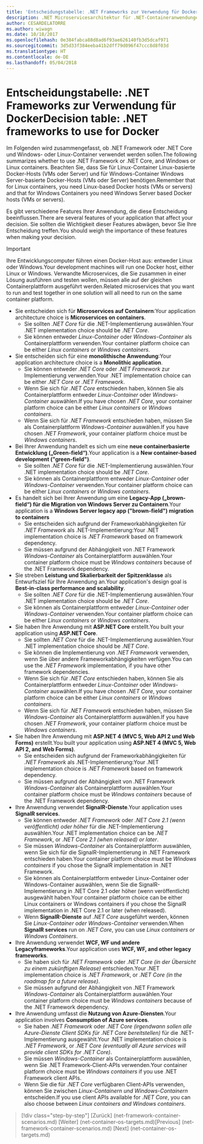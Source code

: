 ```yaml
---
title: 'Entscheidungstabelle: .NET Frameworks zur Verwendung für Docker'
description: .NET Microservicesarchitektur für .NET-Containeranwendungen | Entscheidungstabelle, .NET Frameworks zur Verwendung für Docker
author: CESARDELATORRE
ms.author: wiwagn
ms.date: 10/18/2017
ms.openlocfilehash: 0e384fabca88d8ad6f93ae626140fb3d5dcaf971
ms.sourcegitcommit: 3d5d33f384eeba41b2dff79d096f47ccc8d8f03d
ms.translationtype: HT
ms.contentlocale: de-DE
ms.lasthandoff: 05/04/2018
---
```

# <a name="decision-table-net-frameworks-to-use-for-docker"></a><span data-ttu-id="64b9c-104">Entscheidungstabelle: .NET Frameworks zur Verwendung für Docker</span><span class="sxs-lookup"><span data-stu-id="64b9c-104">Decision table: .NET frameworks to use for Docker</span></span>

<span data-ttu-id="64b9c-105">Im Folgenden wird zusammengefasst, ob .NET Framework oder .NET Core und Windows- oder Linux-Container verwendet werden sollen.</span><span class="sxs-lookup"><span data-stu-id="64b9c-105">The following summarizes whether to use .NET Framework or .NET Core, and Windows or Linux containers.</span></span> <span data-ttu-id="64b9c-106">Beachten Sie, dass Sie für Linux-Container Linux-basierte Docker-Hosts (VMs oder Server) und für Windows-Container Windows Server-basierte Docker-Hosts (VMs oder Server) benötigen.</span><span class="sxs-lookup"><span data-stu-id="64b9c-106">Remember that for Linux containers, you need Linux-based Docker hosts (VMs or servers) and that for Windows Containers you need Windows Server based Docker hosts (VMs or servers).</span></span>

<span data-ttu-id="64b9c-107">Es gibt verschiedene Features Ihrer Anwendung, die diese Entscheidung beeinflussen.</span><span class="sxs-lookup"><span data-stu-id="64b9c-107">There are several features of your application that affect your decision.</span></span> <span data-ttu-id="64b9c-108">Sie sollten die Wichtigkeit dieser Features abwägen, bevor Sie Ihre Entscheidung treffen.</span><span class="sxs-lookup"><span data-stu-id="64b9c-108">You should weigh the importance of these features when making your decision.</span></span>

> [!IMPORTANT]
> <span data-ttu-id="64b9c-109">Ihre Entwicklungscomputer führen einen Docker-Host aus: entweder Linux oder Windows.</span><span class="sxs-lookup"><span data-stu-id="64b9c-109">Your development machines will run one Docker host, either Linux or Windows.</span></span> <span data-ttu-id="64b9c-110">Verwandte Microservices, die Sie zusammen in einer Lösung ausführen und testen wollen, müssen alle auf der gleichen Containerplattform ausgeführt werden.</span><span class="sxs-lookup"><span data-stu-id="64b9c-110">Related microservices that you want to run and test together in one solution will all need to run on the same container platform.</span></span>

* <span data-ttu-id="64b9c-111">Sie entscheiden sich für **Microservices auf Containern**:</span><span class="sxs-lookup"><span data-stu-id="64b9c-111">Your application architecture choice is **Microservices on containers**.</span></span>
    - <span data-ttu-id="64b9c-112">Sie sollten *.NET Core* für die .NET-Implementierung auswählen.</span><span class="sxs-lookup"><span data-stu-id="64b9c-112">Your .NET implementation choice should be *.NET Core*.</span></span>
    - <span data-ttu-id="64b9c-113">Sie können entweder *Linux-Container* oder *Windows-Container* als Containerplattform verwenden.</span><span class="sxs-lookup"><span data-stu-id="64b9c-113">Your container platform choice can be either *Linux containers* or *Windows containers*.</span></span>
* <span data-ttu-id="64b9c-114">Sie entscheiden sich für eine **monolithische Anwendung**:</span><span class="sxs-lookup"><span data-stu-id="64b9c-114">Your application architecture choice is a **Monolithic application**.</span></span>
    - <span data-ttu-id="64b9c-115">Sie können entweder *.NET Core* oder *.NET Framework* zur Implementierung verwenden.</span><span class="sxs-lookup"><span data-stu-id="64b9c-115">Your .NET implementation choice can be either *.NET Core* or *.NET Framework*.</span></span>
    - <span data-ttu-id="64b9c-116">Wenn Sie sich für *.NET Core* entschieden haben, können Sie als Containerplattform entweder *Linux-Container* oder *Windows-Container* auswählen.</span><span class="sxs-lookup"><span data-stu-id="64b9c-116">If you have chosen *.NET Core*, your container platform choice can be either *Linux containers* or *Windows containers*.</span></span>
    - <span data-ttu-id="64b9c-117">Wenn Sie sich für *.NET Framework* entschieden haben, müssen Sie als Containerplattform *Windows-Container* auswählen.</span><span class="sxs-lookup"><span data-stu-id="64b9c-117">If you have chosen *.NET Framework*, your container platform choice must be *Windows containers*.</span></span>
* <span data-ttu-id="64b9c-118">Bei Ihrer Anwendung handelt es sich um eine **neue containerbasierte Entwicklung („Green-field“)**.</span><span class="sxs-lookup"><span data-stu-id="64b9c-118">Your application is a  **New container-based development ("green-field")**.</span></span>
    - <span data-ttu-id="64b9c-119">Sie sollten *.NET Core* für die .NET-Implementierung auswählen.</span><span class="sxs-lookup"><span data-stu-id="64b9c-119">Your .NET implementation choice should be *.NET Core*.</span></span>
    - <span data-ttu-id="64b9c-120">Sie können als Containerplattform entweder *Linux-Container* oder *Windows-Container* verwenden.</span><span class="sxs-lookup"><span data-stu-id="64b9c-120">Your container platform choice can be either *Linux containers* or *Windows containers*.</span></span>
* <span data-ttu-id="64b9c-121">Es handelt sich bei Ihrer Anwendung um eine **Legacy-App („brown-field“) für die Migration von Windows Server zu Containern**.</span><span class="sxs-lookup"><span data-stu-id="64b9c-121">Your application is a **Windows Server legacy app ("brown-field") migration to containers**</span></span>
    - <span data-ttu-id="64b9c-122">Sie entscheiden sich aufgrund der Frameworkabhängigkeiten für *.NET Framework* als .NET-Implementierung:</span><span class="sxs-lookup"><span data-stu-id="64b9c-122">Your .NET implementation choice is *.NET Framework* based on framework dependency.</span></span>
    - <span data-ttu-id="64b9c-123">Sie müssen aufgrund der Abhängigkeit von .NET Framework *Windows-Container* als Containerplattform auswählen.</span><span class="sxs-lookup"><span data-stu-id="64b9c-123">Your container platform choice must be *Windows containers* because of the .NET Framework dependency.</span></span>
* <span data-ttu-id="64b9c-124">Sie streben **Leistung und Skalierbarkeit der Spitzenklasse** als Entwurfsziel für Ihre Anwendung an.</span><span class="sxs-lookup"><span data-stu-id="64b9c-124">Your application's design goal is **Best-in-class performance and scalability**.</span></span>
    - <span data-ttu-id="64b9c-125">Sie sollten *.NET Core* für die .NET-Implementierung auswählen.</span><span class="sxs-lookup"><span data-stu-id="64b9c-125">Your .NET implementation choice should be *.NET Core*.</span></span>
    - <span data-ttu-id="64b9c-126">Sie können als Containerplattform entweder *Linux-Container* oder *Windows-Container* verwenden.</span><span class="sxs-lookup"><span data-stu-id="64b9c-126">Your container platform choice can be either *Linux containers* or *Windows containers*.</span></span>
* <span data-ttu-id="64b9c-127">Sie haben Ihre Anwendung mit **ASP.NET Core** erstellt.</span><span class="sxs-lookup"><span data-stu-id="64b9c-127">You built your application using **ASP.NET Core**.</span></span>
    - <span data-ttu-id="64b9c-128">Sie sollten *.NET Core* für die .NET-Implementierung auswählen.</span><span class="sxs-lookup"><span data-stu-id="64b9c-128">Your .NET implementation choice should be *.NET Core*.</span></span>
    - <span data-ttu-id="64b9c-129">Sie können die Implementierung von *.NET Framework* verwenden, wenn Sie über andere Frameworkabhängigkeiten verfügen.</span><span class="sxs-lookup"><span data-stu-id="64b9c-129">You can use the *.NET Framework* implementation, if you have other framework dependencies.</span></span>
    - <span data-ttu-id="64b9c-130">Wenn Sie sich für *.NET Core* entschieden haben, können Sie als Containerplattform entweder *Linux-Container* oder *Windows-Container* auswählen.</span><span class="sxs-lookup"><span data-stu-id="64b9c-130">If you have chosen *.NET Core*, your container platform choice can be either *Linux containers* or *Windows containers*.</span></span>
    - <span data-ttu-id="64b9c-131">Wenn Sie sich für *.NET Framework* entschieden haben, müssen Sie *Windows-Container* als Containerplattform auswählen.</span><span class="sxs-lookup"><span data-stu-id="64b9c-131">If you have chosen *.NET Framework*, your container platform choice must be *Windows containers*.</span></span>
* <span data-ttu-id="64b9c-132">Sie haben Ihre Anwendung mit **ASP.NET 4 (MVC 5, Web API 2 und Web Forms)** erstellt.</span><span class="sxs-lookup"><span data-stu-id="64b9c-132">You built your application using **ASP.NET 4 (MVC 5, Web API 2, and Web Forms)**.</span></span>
    - <span data-ttu-id="64b9c-133">Sie entscheiden sich aufgrund der Frameworkabhängigkeiten für *.NET Framework* als .NET-Implementierung:</span><span class="sxs-lookup"><span data-stu-id="64b9c-133">Your .NET implementation choice is *.NET Framework* based on framework dependency.</span></span>
    - <span data-ttu-id="64b9c-134">Sie müssen aufgrund der Abhängigkeit von .NET Framework *Windows-Container* als Containerplattform auswählen.</span><span class="sxs-lookup"><span data-stu-id="64b9c-134">Your container platform choice must be *Windows containers* because of the .NET Framework dependency.</span></span>
* <span data-ttu-id="64b9c-135">Ihre Anwendung verwendet **SignalR-Dienste**.</span><span class="sxs-lookup"><span data-stu-id="64b9c-135">Your application uses **SignalR services**.</span></span>
    - <span data-ttu-id="64b9c-136">Sie können entweder *.NET Framework* oder *.NET Core 2.1 (wenn veröffentlicht) oder höher* für die .NET-Implementierung auswählen.</span><span class="sxs-lookup"><span data-stu-id="64b9c-136">Your .NET implementation choice can be *.NET Framework*, or *.NET Core 2.1 (when released) or later*.</span></span>
    - <span data-ttu-id="64b9c-137">Sie müssen *Windows-Container* als Containerplattform auswählen, wenn Sie sich für die SignalR-Implementierung in .NET Framework entschieden haben.</span><span class="sxs-lookup"><span data-stu-id="64b9c-137">Your container platform choice must be *Windows containers* if you chose the SignalR implementation in .NET Framework.</span></span>
    - <span data-ttu-id="64b9c-138">Sie können als Containerplattform entweder Linux-Container oder Windows-Container auswählen, wenn Sie die SignalR-Implementierung in .NET Core 2.1 oder höher (wenn veröffentlicht) ausgewählt haben.</span><span class="sxs-lookup"><span data-stu-id="64b9c-138">Your container platform choice can be either Linux containers or Windows containers if you chose the SignalR implementation in .NET Core 2.1 or later (when released).</span></span>  
    - <span data-ttu-id="64b9c-139">Wenn **SignalR-Dienste** auf *.NET Core* ausgeführt werden, können Sie *Linux-Container oder Windows-Container* verwenden.</span><span class="sxs-lookup"><span data-stu-id="64b9c-139">When **SignalR services** run on *.NET Core*, you can use *Linux containers or Windows Containers*.</span></span>
* <span data-ttu-id="64b9c-140">Ihre Anwendung verwendet **WCF, WF und andere Legacyframeworks**.</span><span class="sxs-lookup"><span data-stu-id="64b9c-140">Your application uses **WCF, WF, and other legacy frameworks**.</span></span>
    - <span data-ttu-id="64b9c-141">Sie haben sich für *.NET Framework* oder *.NET Core (in der Übersicht zu einem zukünftigen Release)* entschieden.</span><span class="sxs-lookup"><span data-stu-id="64b9c-141">Your .NET implementation choice is *.NET Framework*, or *.NET Core (in the roadmap for a future release)*.</span></span>
    - <span data-ttu-id="64b9c-142">Sie müssen aufgrund der Abhängigkeit von .NET Framework *Windows-Container* als Containerplattform auswählen.</span><span class="sxs-lookup"><span data-stu-id="64b9c-142">Your container platform choice must be *Windows containers* because of the .NET Framework dependency.</span></span>
* <span data-ttu-id="64b9c-143">Ihre Anwendung umfasst die **Nutzung von Azure-Diensten**.</span><span class="sxs-lookup"><span data-stu-id="64b9c-143">Your application involves **Consumption of Azure services**.</span></span>
    - <span data-ttu-id="64b9c-144">Sie haben *.NET Framework* oder *.NET Core (irgendwann sollen alle Azure-Dienste Client SDKs für .NET Core bereitstellen)* für die .NET-Implementierung ausgewählt.</span><span class="sxs-lookup"><span data-stu-id="64b9c-144">Your .NET implementation choice is *.NET Framework*, or *.NET Core (eventually all Azure services will provide client SDKs for .NET Core)*.</span></span>
    - <span data-ttu-id="64b9c-145">Sie müssen *Windows-Container* als Containerplattform auswählen, wenn Sie .NET Framework-Client-APIs verwenden.</span><span class="sxs-lookup"><span data-stu-id="64b9c-145">Your container platform choice must be *Windows containers* if you use .NET Framework client APIs.</span></span>
    - <span data-ttu-id="64b9c-146">Wenn Sie die für *.NET Core* verfügbaren Client-APIs verwenden, können Sie zwischen *Linux-Containern und Windows-Containern* entscheiden.</span><span class="sxs-lookup"><span data-stu-id="64b9c-146">If you use client APIs available for *.NET Core*, you can also choose between *Linux containers and Windows containers*.</span></span>

>[!div class="step-by-step"]
<span data-ttu-id="64b9c-147">[Zurück] (net-framework-container-scenarios.md) [Weiter] (net-container-os-targets.md)</span><span class="sxs-lookup"><span data-stu-id="64b9c-147">[Previous] (net-framework-container-scenarios.md) [Next] (net-container-os-targets.md)</span></span>
